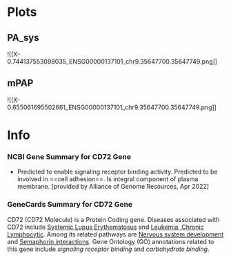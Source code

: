 # Plots
## PA_sys
![[X-0.744137553098035_ENSG00000137101_chr9.35647700.35647749.png]]
## mPAP
![[X-0.655061695502661_ENSG00000137101_chr9.35647700.35647749.png]]

## 
# Info
### NCBI Gene Summary for CD72 Gene

[](https://www.ncbi.nlm.nih.gov/gene/971)

- Predicted to enable signaling receptor binding activity. Predicted to be involved in ==cell adhesion==. Is integral component of plasma membrane. [provided by Alliance of Genome Resources, Apr 2022]
    

### GeneCards Summary for CD72 Gene

CD72 (CD72 Molecule) is a Protein Coding gene. Diseases associated with CD72 include [Systemic Lupus Erythematosus](http://www.malacards.org/card/systemic_lupus_erythematosus "See Systemic Lupus Erythematosus at MalaCards") and [Leukemia, Chronic Lymphocytic](http://www.malacards.org/card/leukemia_chronic_lymphocytic "See Leukemia, Chronic Lymphocytic at MalaCards"). Among its related pathways are [Nervous system development](https://pathcards.genecards.org/card/nervous_system_development "See Nervous system development at Pathcards") and [Semaphorin interactions](https://pathcards.genecards.org/card/semaphorin_interactions "See Semaphorin interactions at Pathcards"). Gene Ontology (GO) annotations related to this gene include _signaling receptor binding_ and _carbohydrate binding_.